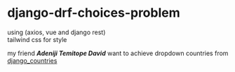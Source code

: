 # django-drf-choices-problem

using (axios, vue and django rest)    
tailwind css for style

my friend ***Adeniji Temitope David*** want to achieve dropdown countries from [django_countries](https://github.com/SmileyChris/django-countries/)  


